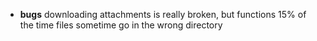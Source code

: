 - **bugs**
    downloading attachments is really broken, but functions 15% of the time
    files sometime go in the wrong directory
